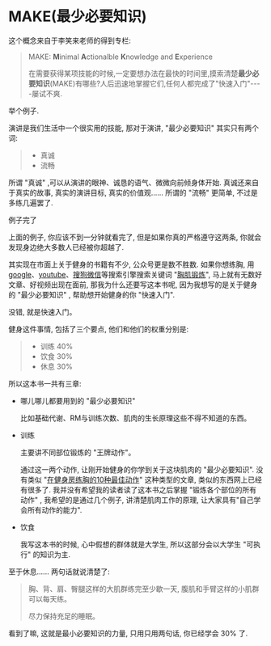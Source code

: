 # MAKE(最少必要知识)

这个概念来自于李笑来老师的得到专栏:
> MAKE: **M**inimal **A**ctionalble **K**nowledge and **E**xperience
>
>在需要获得某项技能的时候,一定要想办法在最快的时间里,摸索清楚**最少必要知识**(MAKE)有哪些?人后迅速地掌握它们,任何人都完成了"快速入门"----屡试不爽.

举个例子.

演讲是我们生活中一个很实用的技能, 那对于演讲, "最少必要知识" 其实只有两个词:

> * 真诚
> * 流畅

所谓 "真诚" ,可以从演讲的眼神、诚恳的语气、微微向前倾身体开始. 真诚还来自于真实的故事, 真实的演讲目标, 真实的价值观...... 所谓的 "流畅" 更简单, 不过是多练几遍罢了.

例子完了

上面的例子, 你应该不到一分钟就看完了, 但是如果你真的严格遵守这两条, 你就会发现身边绝大多数人已经被你超越了. 

其实现在市面上关于健身的书籍有不少, 公众号更是数不胜数. 如果你想练胸, 用 [google](https://www.google.com/)、[youtube](https://www.youtube.com/)、[搜狗微信](https://weixin.sogou.com/)等搜索引擎搜索关键词 "[胸肌锻炼](https://weixin.sogou.com/weixin?type=2&query=%E8%83%B8%E8%82%8C%E9%94%BB%E7%82%BC&ie=utf8&s_from=input&_sug_=n&_sug_type_=1&w=01015002&sut=3319&sst0=1555727857560&lkt=1%2C1555727855693%2C1555727855693&oq=&ri=8&sourceid=sugg)", 马上就有无数好文章、好视频出现在面前, 那我为什么还要写这本书呢, 因为我想写的是关于健身的 "最少必要知识" , 帮助想开始健身的你 "快速入门".

没错,  就是快速入门。

健身这件事情, 包括了三个要点, 他们和他们的权重分别是:

> * 训练  40%
> * 饮食  30%
> * 休息  30%

所以这本书一共有三章:

* 哪儿哪儿都要用到的 "最少必要知识"

  比如基础代谢、RM与训练次数、肌肉的生长原理这些不得不知道的东西。

* 训练

  主要讲不同部位锻炼的 "王牌动作"。

  通过这一两个动作, 让刚开始健身的你学到关于这块肌肉的 "最少必要知识". 没有类似 "[在健身房练胸的10种最佳动作](https://www.bodybuilding.com/content/10-best-chest-exercises-for-building-muscle.html)" 这种类型的文章, 类似的东西网上已经有很多了. 我并没有希望我的读者读了这本书之后掌握 "锻炼各个部位的所有动作" , 我希望的是通过几个例子, 讲清楚肌肉工作的原理, 让大家具有"自己学会所有动作的能力".

* 饮食

  我写这本书的时候, 心中假想的群体就是大学生, 所以这部分会以大学生 "可执行" 的知识为主.

至于休息...... 两句话就说清楚了:

> 胸、背、肩、臀腿这样的大肌群练完至少歇一天, 腹肌和手臂这样的小肌群可以每天练。
>
> 尽力保持充足的睡眠。

看到了嘛, 这就是最小必要知识的力量, 只用只用两句话, 你已经学会 30% 了.